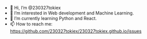 - 👋 Hi, I’m @230327tokiex
- 👀 I’m interested in Web development and Machine Learning.
- 🌱 I’m currently learning Python and React.
- 📫 How to reach me: https://github.com/230327tokiex/230327tokiex.github.io/issues
